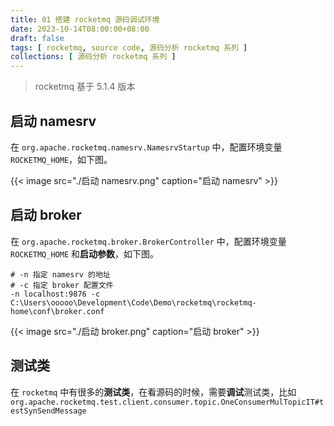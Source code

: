 ```yaml
---
title: 01 搭建 rocketmq 源码调试环境
date: 2023-10-14T08:00:00+08:00
draft: false
tags: [ rocketmq, source code, 源码分析 rocketmq 系列 ]
collections: [ 源码分析 rocketmq 系列 ]
---
```


> rocketmq 基于 5.1.4 版本

## 启动 namesrv

在 `org.apache.rocketmq.namesrv.NamesrvStartup` 中，配置环境变量 `ROCKETMQ_HOME`，如下图。

{{< image src="./启动 namesrv.png" caption="启动 namesrv" >}}

## 启动 broker

在 `org.apache.rocketmq.broker.BrokerController` 中，配置环境变量 `ROCKETMQ_HOME` 和**启动参数**，如下图。

```
# -n 指定 namesrv 的地址
# -c 指定 broker 配置文件
-n localhost:9876 -c C:\Users\ooooo\Development\Code\Demo\rocketmq\rocketmq-home\conf\broker.conf
```

{{< image src="./启动 broker.png" caption="启动 broker" >}}


## 测试类

在 `rocketmq` 中有很多的**测试类**，在看源码的时候，需要**调试**测试类，比如 `org.apache.rocketmq.test.client.consumer.topic.OneConsumerMulTopicIT#testSynSendMessage`